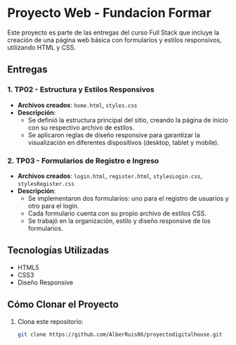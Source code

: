 # Proyecto Web - Fundacion Formar

Este proyecto es parte de las entregas del curso Full Stack que incluye la creación de una página web básica con formularios y estilos responsivos, utilizando HTML y CSS.

## Entregas

### 1. TP02 - Estructura y Estilos Responsivos

- **Archivos creados**: `home.html`, `styles.css`
- **Descripción**: 
  - Se definió la estructura principal del sitio, creando la página de inicio con su respectivo archivo de estilos.
  - Se aplicaron reglas de diseño responsive para garantizar la visualización en diferentes dispositivos (desktop, tablet y mobile).
  
### 2. TP03 - Formularios de Registro e Ingreso

- **Archivos creados**: `login.html`, `register.html`, `stylesLogin.css`, `stylesRegister.css`
- **Descripción**: 
  - Se implementaron dos formularios: uno para el registro de usuarios y otro para el login.
  - Cada formulario cuenta con su propio archivo de estilos CSS.
  - Se trabajó en la organización, estilo y diseño responsive de los formularios.

## Tecnologías Utilizadas

- HTML5
- CSS3
- Diseño Responsive

## Cómo Clonar el Proyecto

1. Clona este repositorio:  
   ```bash
   git clone https://github.com/AlberRuis86/proyectodigitalhouse.git
